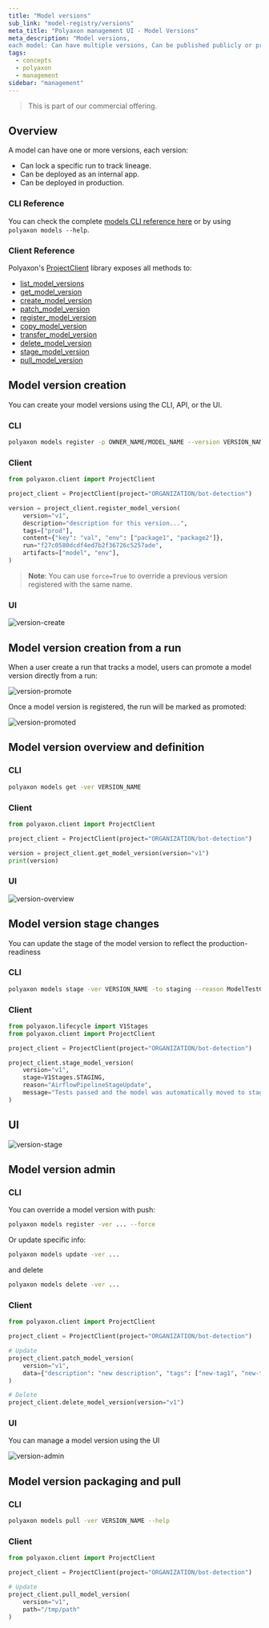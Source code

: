 ```yaml
---
title: "Model versions"
sub_link: "model-registry/versions"
meta_title: "Polyaxon management UI - Model Versions"
meta_description: "Model versions,
each model: Can have multiple versions, Can be published publicly or privately within your organization, Can define team and project level permissions."
tags:
  - concepts
  - polyaxon
  - management
sidebar: "management"
---
```


<blockquote class="commercial">This is part of our commercial offering.</blockquote>

## Overview

A model can have one or more versions, each version:

 * Can lock a specific run to track lineage.
 * Can be deployed as an internal app.
 * Can be deployed in production.

### CLI Reference

You can check the complete [models CLI reference here](/docs/core/cli/models/) or by using `polyaxon models --help`.

### Client Reference

Polyaxon's [ProjectClient](/docs/core/python-library/project-client/) library exposes all methods to:
 * [list_model_versions](/docs/core/python-library/project-client/#list_model_versions)
 * [get_model_version](/docs/core/python-library/project-client/#get_model_version)
 * [create_model_version](/docs/core/python-library/project-client/#create_model_version)
 * [patch_model_version](/docs/core/python-library/project-client/#patch_model_version)
 * [register_model_version](/docs/core/python-library/project-client/#register_model_version)
 * [copy_model_version](/docs/core/python-library/project-client/#copy_model_version)
 * [transfer_model_version](/docs/core/python-library/project-client/#transfer_model_version)
 * [delete_model_version](/docs/core/python-library/project-client/#delete_model_version)
 * [stage_model_version](/docs/core/python-library/project-client/#stage_model_version)
 * [pull_model_version](/docs/core/python-library/project-client/#pull_model_version)

## Model version creation

You can create your model versions using the CLI, API, or the UI.

### CLI

```bash
polyaxon models register -p OWNER_NAME/MODEL_NAME --version VERSION_NAME --description ... --tags tag1,tag2,... --artifacts model-name,env,asset-version 
```

### Client

```python
from polyaxon.client import ProjectClient

project_client = ProjectClient(project="ORGANIZATION/bot-detection")

version = project_client.register_model_version(
    version="v1",
    description="description for this version...",
    tags=["prod"],
    content={"key": "val", "env": ["package1", "package2"]},
    run="f27c0580dcdf4ed7b2f36726c5257ade",
    artifacts=["model", "env"],
)
```

> **Note**: You can use `force=True` to override a previous version registered with the same name.  

### UI

![version-create](../../../../content/images/dashboard/registry/version-create.png)

## Model version creation from a run

When a user create a run that tracks a model, users can promote a model version directly from a run:

![version-promote](../../../../content/images/dashboard/registry/version-promote.png)

Once a model version is registered, the run will be marked as promoted:

![version-promoted](../../../../content/images/dashboard/registry/version-promoted.png)

## Model version overview and definition

### CLI

```bash
polyaxon models get -ver VERSION_NAME
```

### Client

```python
from polyaxon.client import ProjectClient

project_client = ProjectClient(project="ORGANIZATION/bot-detection")

version = project_client.get_model_version(version="v1")
print(version)
```

### UI

![version-overview](../../../../content/images/dashboard/registry/version-overview.png)

## Model version stage changes

You can update the stage of the model version to reflect the production-readiness

### CLI

```bash
polyaxon models stage -ver VERSION_NAME -to staging --reason ModelTestGithubAction --message "Tests passed and the model was automatically moved to staging" ...
```

### Client

```python
from polyaxon.lifecycle import V1Stages
from polyaxon.client import ProjectClient

project_client = ProjectClient(project="ORGANIZATION/bot-detection")

project_client.stage_model_version(
    version="v1", 
    stage=V1Stages.STAGING, 
    reason="AirflowPipelineStageUpdate", 
    message="Tests passed and the model was automatically moved to staging",
)
```

## UI

![version-stage](../../../../content/images/dashboard/registry/version-stage.png)

## Model version admin

### CLI

You can override a model version with push:

```bash
polyaxon models register -ver ... --force
```

Or update specific info:

```bash
polyaxon models update -ver ...
```

and delete  

```bash
polyaxon models delete -ver ...
```

### Client

```python
from polyaxon.client import ProjectClient

project_client = ProjectClient(project="ORGANIZATION/bot-detection")

# Update
project_client.patch_model_version(
    version="v1",
    data={"description": "new description", "tags": ["new-tag1", "new-tag2"]} 
)

# Delete
project_client.delete_model_version(version="v1")
```

### UI

You can manage a model version using the UI

![version-admin](../../../../content/images/dashboard/registry/version-admin.png)

## Model version packaging and pull

### CLI

```bash
polyaxon models pull -ver VERSION_NAME --help
```

### Client

```python
from polyaxon.client import ProjectClient

project_client = ProjectClient(project="ORGANIZATION/bot-detection")

# Update
project_client.pull_model_version(
    version="v1",
    path="/tmp/path"
)
```

